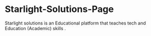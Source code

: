 # Starlight-Solutions-Page
Starlight solutions is an Educational platform that teaches tech and Education (Academic) skills . 
